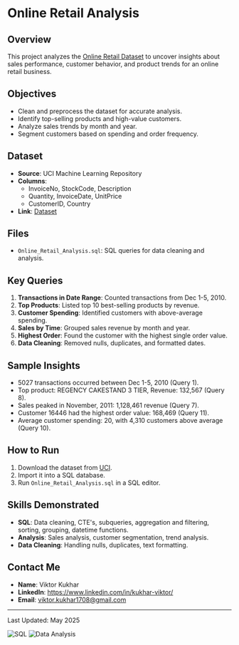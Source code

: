 # Online Retail Analysis

## Overview
This project analyzes the [Online Retail Dataset](https://archive.ics.uci.edu/dataset/352/online+retail) to uncover insights about sales performance, customer behavior, and product trends for an online retail business.

## Objectives
- Clean and preprocess the dataset for accurate analysis.
- Identify top-selling products and high-value customers.
- Analyze sales trends by month and year.
- Segment customers based on spending and order frequency.

## Dataset
- **Source**: UCI Machine Learning Repository
- **Columns**:
  - InvoiceNo, StockCode, Description
  - Quantity, InvoiceDate, UnitPrice
  - CustomerID, Country
- **Link**: [Dataset](https://archive.ics.uci.edu/dataset/352/online+retail)

## Files
- `Online_Retail_Analysis.sql`: SQL queries for data cleaning and analysis.

## Key Queries
1. **Transactions in Date Range**: Counted transactions from Dec 1-5, 2010.
2. **Top Products**: Listed top 10 best-selling products by revenue.
3. **Customer Spending**: Identified customers with above-average spending.
4. **Sales by Time**: Grouped sales revenue by month and year.
5. **Highest Order**: Found the customer with the highest single order value.
6. **Data Cleaning**: Removed nulls, duplicates, and formatted dates.

## Sample Insights
- 5027 transactions occurred between Dec 1-5, 2010 (Query 1).
- Top product: REGENCY CAKESTAND 3 TIER, Revenue: 132,567 (Query 8).
- Sales peaked in November, 2011: 1,128,461 revenue (Query 7).
- Customer 16446 had the highest order value: 168,469 (Query 11).
- Average customer spending: 20, with 4,310 customers above average (Query 10).

## How to Run
1. Download the dataset from [UCI](https://archive.ics.uci.edu/dataset/352/online+retail).
2. Import it into a SQL database.
3. Run `Online_Retail_Analysis.sql` in a SQL editor.

## Skills Demonstrated
- **SQL**: Data cleaning, CTE's, subqueries, aggregation and filtering, sorting, grouping, datetime functions.
- **Analysis**: Sales analysis, customer segmentation, trend analysis.
- **Data Cleaning**: Handling nulls, duplicates, text formatting.

## Contact Me
- **Name**: Viktor Kukhar
- **LinkedIn**: https://www.linkedin.com/in/kukhar-viktor/
- **Email**: viktor.kukhar1708@gmail.com

---
Last Updated: May 2025

![SQL](https://img.shields.io/badge/SQL-MySQL-blue)
![Data Analysis](https://img.shields.io/badge/Analysis-Insights-green)
